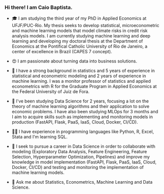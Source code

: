 ### Hi there! I am Caio Baptista.


- 🎓 I am studying the third year of my PhD in Applied Economics at UFJF/PUC-Rio. My thesis seeks to develop statistical, microeconometric and machine learning models that model climate risks in credit risk analysis models. I am currently studying machine learning and deep learning and developing my doctoral thesis at the Department of Economics at the Pontifical Catholic University of Rio de Janeiro, a center of excellence in Brazil (CAPES 7 concept).

- 😍 I am passionate about turning data into business solutions. 

- 👣 I have a strong background in statistics and 5 years of experience in statistical and econometric modeling and 2 years of experience in machine learning. I was a monitor professor of statistics and applied econometrics with R for the Graduate Program in Applied Economics at the Federal University of Juiz de Fora. 

- 🔭 I've been studying Data Science for 2 years, focusing a lot on the theory of machine learning algorithms and their application to solve economic problems. I have also been studying MLOps for 3 months and I aim to acquire skills such as implementing and monitoring models in production (FastAPI, Flask, PaaS, IaaS, Cloud, Docker, CI/CD).

- 🧑‍💻 I have experience in programming languages like Python, R, Excel, Stata and I'm learning SQL.

- 👔 I seek to pursue a career in Data Science in order to collaborate with modeling (Exploratory Data Analysis, Feature Engineering, Feature Selection, Hyperparameter Optimization, Pipelines) and improve my knowledge in model implementation (FastAPI, Flask, PaaS, IaaS, Cloud, Docker, CI/CD) and testing and monitoring the implementation of machine learning models.

- 💬 Ask me about Statistics, Econometrics, Machine Learning and Data Science.
